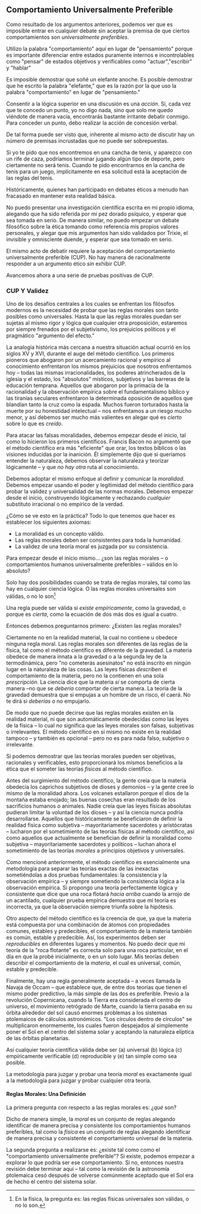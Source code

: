## Comportamiento Universalmente Preferible

Como resultado de los argumentos anteriores, podemos ver que es imposible entrar en cualquier debate sin aceptar la premisa de que ciertos comportamientos son *universalmente preferibles*.

Utilizo la palabra "comportamiento" aquí en lugar de "pensamiento" porque es importante diferenciar entre estados puramente internos e incontrolables como "pensar" de estados objetivos y verificables como "actuar","escribir" y "hablar"

Es imposible demostrar que soñé un elefante anoche. Es posible demostrar que he escrito la palabra "elefante," que es la razón por la que uso la palabra "comportamiento" en lugar de "pensamiento."

Consentir a la lógica superior en una discusión es una *acción*. Si, cada vez que te concedo un punto, yo no digo nada, sino que solo me quedo viéndote de manera vacía, encontrarás bastante irritante debatir conmigo. Para conceder un punto, debo realizar la acción de concesión verbal.

De tal forma puede ser visto que, inherente al mismo acto de discutir hay un número de premisas incrustadas que no puede ser sobrepuestas.

Si yo te pido que nos encontremos en una cancha de tenis, y aparezco con un rife de caza, podríamos terminar jugando algún tipo de deporte, pero ciertamente no será tenis. Cuando te pido encontrarnos en la cancha de tenis para un juego, implícitamente en esa solicitud está la aceptación de las reglas del tenis.

Históricamente, quienes han participado en debates éticos a menudo han fracasado en mantener esta realidad básica.

No puedo presentar una investigación científica escrita en mi propio idioma, alegando que ha sido referida por mi pez dorado psíquico, y esperar que sea tomada en serio. De manera similar, no puedo empezar un debate filosófico sobre la ética tomando como referencia mis propios valores personales, y alegar que mis argumentos han sido validados por Trixie, el invisible y omnisciente duende, y esperar que sea tomado en serio.

El mismo acto de debatir requiere la aceptación del comportamiento universalmente preferible (CUP). No hay manera de racionalmente responder a un argumento ético *sin* exhibir CUP.

Avancemos ahora a una serie de pruebas positivas de CUP.

### CUP Y Validez

Uno de los desafíos centrales a los cuales se enfrentan los filósofos modernos es la necesidad de probar que las reglas morales son tanto posibles como universales. Hasta la que las reglas morales puedan ser sujetas al mismo rigor y lógica que cualquier otra proposición, estaremos por siempre frenados por el subjetivismo, los prejuicios políticos y el pragmático "argumento del efecto."

La analogía histórica más cercana a nuestra situación actual ocurrió en los siglos XV y XVI, durante el auge del método científico. Los primeros pioneros que abogaron por un acercamiento racional y empírico al conocimiento enfrentaron los mismos prejuicios que nosotros enfrentamos hoy – todas las mismas irracionalidades, los poderes atrincherados de la iglesia y el estado, los "absolutos" místicos, subjetivos y las barreras de la educación temprana. Aquellos que abogaron por la primacía de la racionalidad y la observación empírica sobre el fundamentalismo bíblico y las tiranías seculares enfrentaron la determinada oposición de aquellos que blandían tanto la cruz como la espada. Muchos fueron torturados hasta la muerte por su honestidad intelectual – nos enfrentamos a un riesgo mucho menor, y así debemos ser mucho más valientes en alegar qué es *cierto* sobre lo que es *creído*.

Para atacar las falsas moralidades, debemos empezar desde el inicio, tal como lo hicieron los primeros científicos. Francis Bacon no argumentó que el método científico era más "eficiente" que orar, los textos bíblicos o las visiones inducidas por la inanición. Él simplemente dijo que si queríamos entender la naturaleza, debemos observar la naturaleza y teorizar lógicamente – y que *no hay otra* ruta al conocimiento.

Debemos adoptar el mismo enfoque al definir y comunicar la *moralidad*. Debemos empezar usando el poder y legitimidad del método científico para probar la validez y universalidad de las normas morales. Debemos empezar desde el inicio, construyendo lógicamente y rechazando *cualquier* substituto irracional o no empírico de la verdad.

¿Cómo se ve esto en la práctica? Todo lo que tenemos que hacer es establecer los siguientes axiomas:

- La moralidad es un concepto válido.
- Las reglas morales deben ser consistentes para toda la humanidad.
- La validez de una teoría moral es juzgada por su consistencia.

Para empezar desde el inicio mismo... ¿son las reglas morales – o comportamientos humanos universalmente preferibles – válidos en lo absoluto?

Solo hay dos posibilidades cuando se trata de reglas morales, tal como las hay en cualquier ciencia lógica. O las reglas morales universales son válidas, o no lo son[^6]

Una regla puede ser válida si *existe empíricamente*, como la gravedad, o porque es *cierta*, como la ecuación de dos más dos es igual a cuatro.

Entonces debemos preguntarnos primero: ¿Existen las reglas morales?

Ciertamente no en la realidad material, la cual no contiene u obedece ninguna regla moral. Las reglas morales son diferentes de las reglas de la física, tal como el método científico es diferente de la gravedad. La materia obedece de manera innata a la gravedad o a la segunda ley de la termodinámica, pero "no cometerás asesinatos" no está inscrito en ningún lugar en la naturaleza de las cosas. Las leyes físicas *describen* el comportamiento de la materia, pero no la contienen en una sola *prescripción*. La ciencia dice que la materia *sí* se comporta de cierta manera –no que se *debería* comportar de cierta manera. La teoría de la gravedad demuestra que si empujas a un hombre de un risco, él caerá. No te dirá si *deberías* o no empujarlo.

De modo que no puede decirse que las reglas morales existen en la realidad material, ni que son automáticamente obedecidas como las leyes de la física – lo cual *no* significa que las leyes morales son falsas, subjetivas o irrelevantes. El método científico en si mismo no existe en la realidad tampoco – y también es opcional – pero no es para nada falso, subjetivo o irrelevante.

Si podemos demostrar que las teorías morales pueden ser objetivas, racionales y verificables, esto proporcionará los mismos beneficios a la ética que el someter las teorías *físicas* al método científico.

Antes del surgimiento del método científico, la gente creía que la materia obedecía los caprichos subjetivos de dioses y demonios – y la gente cree lo mismo de la moralidad ahora. Los volcanes estallaron porque el dios de la montaña estaba enojado; las buenas cosechas eran resultado de los sacrificios humanos o animales. Nadie creía que las leyes físicas absolutas pudieran limitar la voluntad de los dioses – y así la ciencia nunca podría desarrollarse. Aquellos que históricamente se beneficiaron de definir la realidad física como subjetiva – mayoritariamente sacerdotes y aristócratas – lucharon por el sometimiento de las teorías físicas al método científico, así como aquellos que actualmente se benefician de definir la moralidad como subjetiva – mayoritariamente sacerdotes y políticos – luchan ahora el sometimiento de las teorías *morales* a principios objetivos y universales.

Como mencioné anteriormente, el método científico es esencialmente una metodología para separar las teorías exactas de las inexactas sometiéndolas a dos pruebas fundamentales: la consistencia y la observación empírica – y siempre sometiendo la consistencia lógica a la observación empírica. Si propongo una teoría perfectamente lógica y consistente que dice que una roca flotará *hacia arriba* cuando la arrojo de un acantilado, cualquier prueba empírica demuestra que mi teoría es incorrecta, ya que la observación siempre triunfa sobre la hipótesis.

Otro aspecto del método científico es la creencia de que, ya que la materia está compuesta por una combinación de átomos con propiedades comunes, estables y predecibles, el comportamiento de la materia también es común, estable y predecible. Así, los experimentos deben ser *reproducibles* en diferentes lugares y momentos. No puedo decir que mi teoría de la "roca flotante" es correcta solo para una roca particular, en el día en que la probé inicialmente, o en un solo lugar. Mis teorías deben describir el comportamiento de la *materia*, el cual es universal, común, estable y predecible.

Finalmente, hay una regla generalmente aceptada – a veces llamada la Navaja de Occam – que establece que, de entre dos teorías que tienen el mismo poder predictivo, la más simple de las dos es preferible. Previo a la revolución Copernicana, cuando la Tierra era considerada el centro de universo, el movimiento retrógrado de Marte, cuando la tierra pasaba en su órbita alrededor del sol causó enormes problemas a los sistemas ptolemaicos de cálculos astronómicos. "Los círculos dentro de círculos" se multiplicaron enormemente, los cuales fueron despejados al simplemente poner el Sol en el centro del sistema solar y aceptando la naturaleza elíptica de las órbitas planetarias.

Así cualquier teoría científica válida debe ser (a) universal (b) lógica (c) empíricamente verificable (d) reproducible y (e) tan simple como sea posible.

La metodología para juzgar y probar una teoría *moral* es exactamente igual a la metodología para juzgar y probar cualquier otra teoría.

#### Reglas Morales: Una Definición

La primera pregunta con respecto a las reglas morales es: ¿*qué* son?

Dicho de manera simple, la *moral* es un conjunto de reglas alegando identificar de manera precisa y consistente los comportamientos humanos preferibles, tal como la *física* es un conjunto de reglas alegando identificar de manera precisa y consistente el comportamiento universal de la materia.

La segunda pregunta a realizarse es: ¿existe tal como como el "comportamiento universalmente preferible"? Si existe, podemos empezar a explorar lo que podría ser ese comportamiento. Si no, entonces nuestra revisión debe terminar aquí – tal como la revisión de la astronomía ptolemaica cesó después de volverse comúnmente aceptado que el Sol era de hecho el centro del sistema solar.

[^6]: En la física, la pregunta es: las reglas físicas universales son válidas, o no lo son.